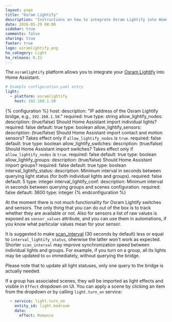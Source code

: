```yaml
---
layout: page
title: "Osram Lightify"
description: "Instructions on how to integrate Osram Lightify into Home Assistant."
date: 2016-05-29 08:00
sidebar: true
comments: false
sharing: true
footer: true
logo: osramlightify.png
ha_category: Light
ha_release: 0.21
---
```


The `osramlightify` platform allows you to integrate your [Osram Lightify](https://www.osram.com/cb/lightify/index.jsp) into Home Assistant.

```yaml
# Example configuration.yaml entry
light:
  - platform: osramlightify
    host: 192.168.1.50
```

{% configuration %}
host:
  description: "IP address of the Osram Lightify bridge, e.g., `192.168.1.50`."
  required: true
  type: string
allow_lightify_nodes:
  description: (true/false) Should Home Assistant import individual lights?
  required: false
  default: true
  type: boolean
allow_lightify_sensors:
  description: (true/false) Should Home Assistant import contact and motion sensors? Takes effect only if `allow_lightify_nodes` is `true`.
  required: false
  default: true
  type: boolean
allow_lightify_switches:
  description: (true/false) Should Home Assistant import switches? Takes effect only if `allow_lightify_nodes` is `true`.
  required: false
  default: true
  type: boolean
allow_lightify_groups:
  description: (true/false) Should Home Assistant import groups?
  required: false
  default: true
  type: boolean
interval_lightify_status:
  description: Minimum interval in seconds between querying light status (for both individual lights and groups).
  required: false
  default: 5
  type: integer
interval_lightify_conf:
  description: Minimum interval in seconds between querying groups and scenes configuration.
  required: false
  default: 3600
  type: integer
{% endconfiguration %}

At the moment there is not much functionality for Osram Lightify switches and sensors.
The only thing that you can do out of the box is to track whether they are available or not.
Also for sensors a list of raw values is exposed as `sensor_values` attribute, and you can use them
in automations, if you know what particular values mean for your sensor.

It is suggested to make [scan_interval](https://www.home-assistant.io/docs/configuration/platform_options/#scan-interval)
(30 seconds by default) less or equal to `interval_lightify_status`, oherwise the latter won't work
as expected. Shorter `scan_interval` may improve synchronization speed between individual lights and
groups. For example, if you turn on a group, all its lights may be updated to `on` immediately,
without querying the bridge.

Please note that to update all light statuses, only one query to the bridge is actually needed.

If a group has associated scenes, they will be imported as light effects and visible in `Effect`
dropdown on UI. You can apply a scene by clicking an item from the dropdown or by calling
`light.turn_on` service:

```yaml
  - service: light.turn_on
    entity_id: light.bedroom
    data:
      effect: Romance
```
